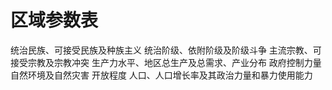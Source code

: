 # 区域参数表
统治民族、可接受民族及种族主义
统治阶级、依附阶级及阶级斗争
主流宗教、可接受宗教及宗教冲突
生产力水平、地区总生产及总需求、产业分布
政府控制力量
自然环境及自然灾害
开放程度
人口、人口增长率及其政治力量和暴力使用能力